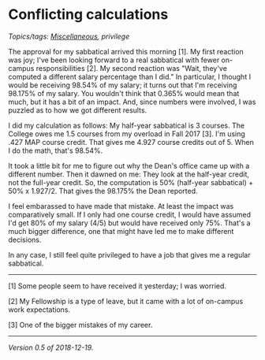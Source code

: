 Conflicting calculations
========================

*Topics/tags: [Miscellaneous](index-misc), privilege*

The approval for my sabbatical arrived this morning [1].  My first reaction
was joy; I've been looking forward to a real sabbatical with fewer
on-campus responsibilities [2].  My second reaction was "Wait, they've
computed a different salary percentage than I did."  In particular, I
thought I would be receiving 98.54% of my salary; it turns out that I'm
receiving 98.175% of my salary.  You wouldn't think that 0.365% would
mean that much, but it has a bit of an impact.  And, since numbers were
involved, I was puzzled as to how we got different results.

I did my calculation as follows: My half-year sabbatical is 3 courses.
The College owes me 1.5 courses from my overload in Fall 2017 [3].  I'm
using .427 MAP course credit.  That gives me 4.927 course credits
out of 5.  When I do the math, that's 98.54%.

It took a little bit for me to figure out why the Dean's office came up
with a different number.  Then it dawned on me: They look at the half-year
credit, not the full-year credit.  So, the computation is 50% (half-year
sabbatical) + 50% x 1.927/2.  That gives the 98.175% the Dean reported.

I feel embarassed to have made that mistake.  At least the impact was
comparatively small.  If I only had one course credit, I would have
assumed I'd get 80% of my salary (4/5) but would have received only
75%.  That's a much bigger difference, one that might have led me to
make different decisions.

In any case, I still feel quite privileged to have a job that gives me a
regular sabbatical.

---

[1] Some people seem to have received it yesterday; I was worried.

[2] My Fellowship is a type of leave, but it came with a lot of on-campus
work expectations.  

[3] One of the bigger mistakes of my career.

---

*Version 0.5 of 2018-12-19.*
